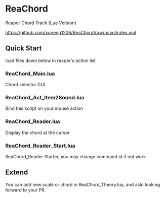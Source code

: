 # ReaChord
Reaper Chord Track (Lua Version)

https://github.com/xupeng1206/ReaChord/raw/main/index.xml

## Quick Start
load files down below in reaper's action list
### ReaChord_Main.lua
Chord selector GUI
### ReaChord_Act_Item2Sound.lua
Bind this script on your mouse action
### ReaChord_Reader.lua
Display the chord at the cursor
### ReaChord_Reader_Start.lua
ReaChord_Reader Starter, you may change command id if not work

## Extend
You can add new scale or chord in ReaChord_Theory.lua, and aslo looking forward to your PR. 